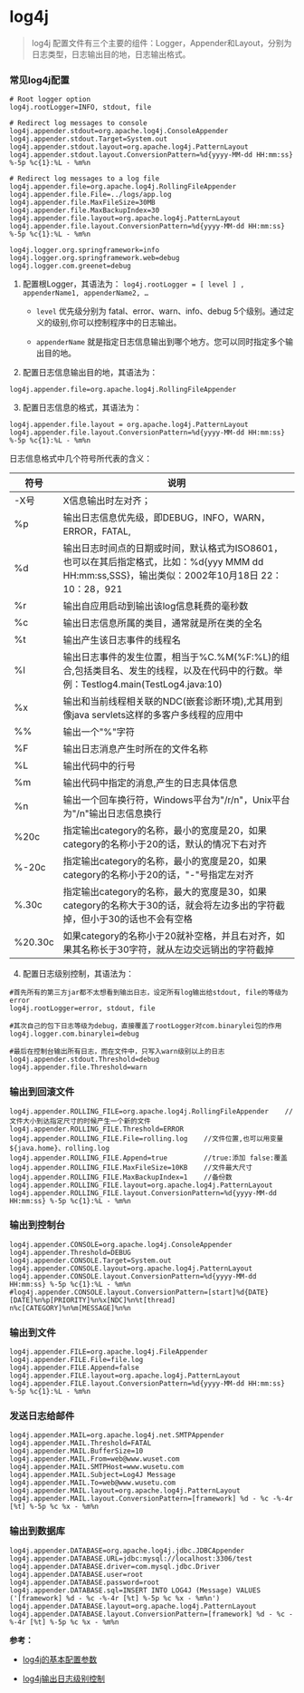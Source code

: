 # log4j

> log4j 配置文件有三个主要的组件：Logger，Appender和Layout，分别为日志类型，日志输出目的地，日志输出格式。


### 常见log4j配置

```properties
# Root logger option
log4j.rootLogger=INFO, stdout, file
 
# Redirect log messages to console
log4j.appender.stdout=org.apache.log4j.ConsoleAppender
log4j.appender.stdout.Target=System.out
log4j.appender.stdout.layout=org.apache.log4j.PatternLayout
log4j.appender.stdout.layout.ConversionPattern=%d{yyyy-MM-dd HH:mm:ss} %-5p %c{1}:%L - %m%n
 
# Redirect log messages to a log file
log4j.appender.file=org.apache.log4j.RollingFileAppender
log4j.appender.file.File=../logs/app.log
log4j.appender.file.MaxFileSize=30MB
log4j.appender.file.MaxBackupIndex=30
log4j.appender.file.layout=org.apache.log4j.PatternLayout
log4j.appender.file.layout.ConversionPattern=%d{yyyy-MM-dd HH:mm:ss} %-5p %c{1}:%L - %m%n

log4j.logger.org.springframework=info
log4j.logger.org.springframework.web=debug
log4j.logger.com.greenet=debug
```
 
1. 配置根Logger，其语法为： `log4j.rootLogger = [ level ] , appenderName1, appenderName2, …  `
        
    * `level` 优先级分别为 fatal、error、warn、info、debug 5个级别。通过定义的级别,你可以控制程序中的日志输出。

    * `appenderName` 就是指定日志信息输出到哪个地方。您可以同时指定多个输出目的地。

2. 配置日志信息输出目的地，其语法为：
 
```properties
log4j.appender.file=org.apache.log4j.RollingFileAppender
```

3. 配置日志信息的格式，其语法为：

```properties
log4j.appender.file.layout = org.apache.log4j.PatternLayout
log4j.appender.file.layout.ConversionPattern=%d{yyyy-MM-dd HH:mm:ss} %-5p %c{1}:%L - %m%n
```
        
日志信息格式中几个符号所代表的含义：

符号 | 说明
--- | ---
-X号 | X信息输出时左对齐； 
%p | 输出日志信息优先级，即DEBUG，INFO，WARN，ERROR，FATAL, 
%d | 输出日志时间点的日期或时间，默认格式为ISO8601，也可以在其后指定格式，比如：%d{yyy MMM dd HH:mm:ss,SSS}，输出类似：2002年10月18日 22：10：28，921 
%r | 输出自应用启动到输出该log信息耗费的毫秒数 
%c | 输出日志信息所属的类目，通常就是所在类的全名 
%t | 输出产生该日志事件的线程名 
%l | 输出日志事件的发生位置，相当于%C.%M(%F:%L)的组合,包括类目名、发生的线程，以及在代码中的行数。举例：Testlog4.main(TestLog4.java:10) 
%x | 输出和当前线程相关联的NDC(嵌套诊断环境),尤其用到像java servlets这样的多客户多线程的应用中 
%% | 输出一个"%"字符 
%F | 输出日志消息产生时所在的文件名称 
%L | 输出代码中的行号 
%m | 输出代码中指定的消息,产生的日志具体信息 
%n | 输出一个回车换行符，Windows平台为"/r/n"，Unix平台为"/n"输出日志信息换行 
%20c | 指定输出category的名称，最小的宽度是20，如果category的名称小于20的话，默认的情况下右对齐
%-20c | 指定输出category的名称，最小的宽度是20，如果category的名称小于20的话，"-"号指定左对齐
%.30c | 指定输出category的名称，最大的宽度是30，如果category的名称大于30的话，就会将左边多出的字符截掉，但小于30的话也不会有空格
%20.30c | 如果category的名称小于20就补空格，并且右对齐，如果其名称长于30字符，就从左边交远销出的字符截掉

4. 配置日志级别控制，其语法为：

```properties
#首先所有的第三方jar都不太想看到输出日志，设定所有log输出给stdout, file的等级为error
log4j.rootLogger=error, stdout, file

#其次自己的包下日志等级为debug，直接覆盖了rootLogger对com.binarylei包的作用
log4j.logger.com.binarylei=debug

#最后在控制台输出所有日志，而在文件中，只写入warn级别以上的日志
log4j.appender.stdout.Threshold=debug
log4j.appender.file.Threshold=warn
```

### 输出到回滚文件 

```properties
log4j.appender.ROLLING_FILE=org.apache.log4j.RollingFileAppender    //文件大小到达指定尺寸的时候产生一个新的文件
log4j.appender.ROLLING_FILE.Threshold=ERROR
log4j.appender.ROLLING_FILE.File=rolling.log    //文件位置,也可以用变量${java.home}、rolling.log
log4j.appender.ROLLING_FILE.Append=true         //true:添加 false:覆盖
log4j.appender.ROLLING_FILE.MaxFileSize=10KB    //文件最大尺寸
log4j.appender.ROLLING_FILE.MaxBackupIndex=1    //备份数
log4j.appender.ROLLING_FILE.layout=org.apache.log4j.PatternLayout
log4j.appender.ROLLING_FILE.layout.ConversionPattern=%d{yyyy-MM-dd HH:mm:ss} %-5p %c{1}:%L - %m%n
```
### 输出到控制台

```properties
log4j.appender.CONSOLE=org.apache.log4j.ConsoleAppender
log4j.appender.Threshold=DEBUG
log4j.appender.CONSOLE.Target=System.out
log4j.appender.CONSOLE.layout=org.apache.log4j.PatternLayout
log4j.appender.CONSOLE.layout.ConversionPattern=%d{yyyy-MM-dd HH:mm:ss} %-5p %c{1}:%L - %m%n
#log4j.appender.CONSOLE.layout.ConversionPattern=[start]%d{DATE}[DATE]%n%p[PRIORITY]%n%x[NDC]%n%t[thread] n%c[CATEGORY]%n%m[MESSAGE]%n%n
```

### 输出到文件

```properties
log4j.appender.FILE=org.apache.log4j.FileAppender
log4j.appender.FILE.File=file.log
log4j.appender.FILE.Append=false
log4j.appender.FILE.layout=org.apache.log4j.PatternLayout
log4j.appender.FILE.layout.ConversionPattern=%d{yyyy-MM-dd HH:mm:ss} %-5p %c{1}:%L - %m%n
```

### 发送日志给邮件

```properties
log4j.appender.MAIL=org.apache.log4j.net.SMTPAppender
log4j.appender.MAIL.Threshold=FATAL
log4j.appender.MAIL.BufferSize=10
log4j.appender.MAIL.From=web@www.wuset.com
log4j.appender.MAIL.SMTPHost=www.wusetu.com
log4j.appender.MAIL.Subject=Log4J Message
log4j.appender.MAIL.To=web@www.wusetu.com
log4j.appender.MAIL.layout=org.apache.log4j.PatternLayout
log4j.appender.MAIL.layout.ConversionPattern=[framework] %d - %c -%-4r [%t] %-5p %c %x - %m%n
```

### 输出到数据库

```properties
log4j.appender.DATABASE=org.apache.log4j.jdbc.JDBCAppender
log4j.appender.DATABASE.URL=jdbc:mysql://localhost:3306/test
log4j.appender.DATABASE.driver=com.mysql.jdbc.Driver
log4j.appender.DATABASE.user=root
log4j.appender.DATABASE.password=root
log4j.appender.DATABASE.sql=INSERT INTO LOG4J (Message) VALUES ('[framework] %d - %c -%-4r [%t] %-5p %c %x - %m%n')
log4j.appender.DATABASE.layout=org.apache.log4j.PatternLayout
log4j.appender.DATABASE.layout.ConversionPattern=[framework] %d - %c -%-4r [%t] %-5p %c %x - %m%n
```

**参考：** 

* [log4j的基本配置参数](http://blog.csdn.net/fengyifei11228/article/details/6070006)

* [log4j输出日志级别控制](http://blog.csdn.net/zmx729618/article/details/51260803)
